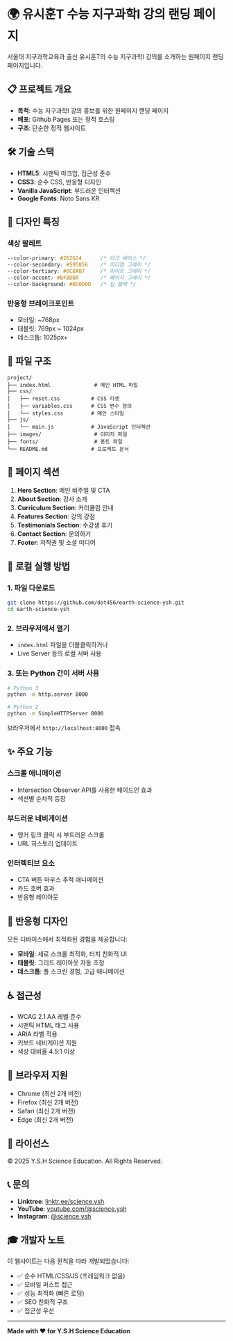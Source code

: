# 🌍 유시훈T 수능 지구과학Ⅰ 강의 랜딩 페이지

서울대 지구과학교육과 출신 유시훈T의 수능 지구과학Ⅰ 강의를 소개하는 원페이지 랜딩 페이지입니다.

## 📋 프로젝트 개요

- **목적**: 수능 지구과학Ⅰ 강의 홍보를 위한 원페이지 랜딩 페이지
- **배포**: Github Pages 또는 정적 호스팅
- **구조**: 단순한 정적 웹사이트

## 🛠 기술 스택

- **HTML5**: 시맨틱 마크업, 접근성 준수
- **CSS3**: 순수 CSS, 반응형 디자인
- **Vanilla JavaScript**: 부드러운 인터렉션
- **Google Fonts**: Noto Sans KR

## 🎨 디자인 특징

### 색상 팔레트
```css
--color-primary: #262624      /* 다크 베이스 */
--color-secondary: #595856    /* 미디엄 그레이 */
--color-tertiary: #8C8A87     /* 라이트 그레이 */
--color-accent: #BFBDBA       /* 베이지 그레이 */
--color-background: #0D0D0D   /* 딥 블랙 */
```

### 반응형 브레이크포인트
- 모바일: ~768px
- 태블릿: 769px ~ 1024px
- 데스크톱: 1025px+

## 📁 파일 구조

```
project/
├── index.html              # 메인 HTML 파일
├── css/
│   ├── reset.css          # CSS 리셋
│   ├── variables.css      # CSS 변수 정의
│   └── styles.css         # 메인 스타일
├── js/
│   └── main.js            # JavaScript 인터렉션
├── images/                 # 이미지 파일
├── fonts/                  # 폰트 파일
└── README.md              # 프로젝트 문서
```

## 🎯 페이지 섹션

1. **Hero Section**: 메인 비주얼 및 CTA
2. **About Section**: 강사 소개
3. **Curriculum Section**: 커리큘럼 안내
4. **Features Section**: 강의 강점
5. **Testimonials Section**: 수강생 후기
6. **Contact Section**: 문의하기
7. **Footer**: 저작권 및 소셜 미디어

## 🚀 로컬 실행 방법

### 1. 파일 다운로드
```bash
git clone https://github.com/dot456/earth-science-ysh.git
cd earth-science-ysh
```

### 2. 브라우저에서 열기
- `index.html` 파일을 더블클릭하거나
- Live Server 등의 로컬 서버 사용

### 3. 또는 Python 간이 서버 사용
```bash
# Python 3
python -m http.server 8000

# Python 2
python -m SimpleHTTPServer 8000
```

브라우저에서 `http://localhost:8000` 접속

## ✨ 주요 기능

### 스크롤 애니메이션
- Intersection Observer API를 사용한 페이드인 효과
- 섹션별 순차적 등장

### 부드러운 네비게이션
- 앵커 링크 클릭 시 부드러운 스크롤
- URL 히스토리 업데이트

### 인터렉티브 요소
- CTA 버튼 마우스 추적 애니메이션
- 카드 호버 효과
- 반응형 레이아웃

## 📱 반응형 디자인

모든 디바이스에서 최적화된 경험을 제공합니다:

- **모바일**: 세로 스크롤 최적화, 터치 친화적 UI
- **태블릿**: 그리드 레이아웃 자동 조정
- **데스크톱**: 풀 스크린 경험, 고급 애니메이션

## ♿ 접근성

- WCAG 2.1 AA 레벨 준수
- 시맨틱 HTML 태그 사용
- ARIA 라벨 적용
- 키보드 네비게이션 지원
- 색상 대비율 4.5:1 이상

## 🔧 브라우저 지원

- Chrome (최신 2개 버전)
- Firefox (최신 2개 버전)
- Safari (최신 2개 버전)
- Edge (최신 2개 버전)

## 📄 라이선스

© 2025 Y.S.H Science Education. All Rights Reserved.

## 📞 문의

- **Linktree**: [linktr.ee/science.ysh](https://linktr.ee/science.ysh)
- **YouTube**: [youtube.com/@science.ysh](https://youtube.com/@science.ysh)
- **Instagram**: [@science.ysh](https://instagram.com/science.ysh)

## 🎓 개발자 노트

이 웹사이트는 다음 원칙을 따라 개발되었습니다:

- ✅ 순수 HTML/CSS/JS (프레임워크 없음)
- ✅ 모바일 퍼스트 접근
- ✅ 성능 최적화 (빠른 로딩)
- ✅ SEO 친화적 구조
- ✅ 접근성 우선

---

**Made with ❤️ for Y.S.H Science Education**

